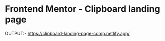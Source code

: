 # Frontend Mentor - Clipboard landing page

OUTPUT:- https://clipboard-landing-page-comp.netlify.app/
